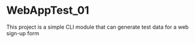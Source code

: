 # WebAppTest_01
This project is a simple  CLI module that can generate test data for a web sign-up form
